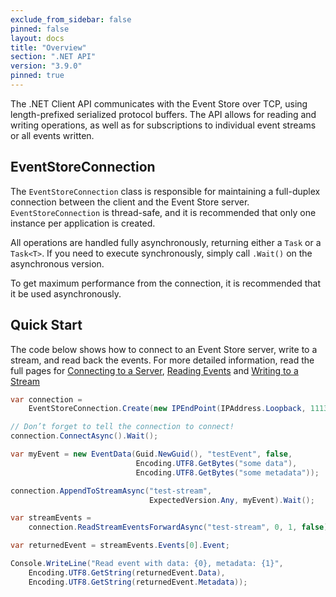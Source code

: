 ```yaml
---
exclude_from_sidebar: false
pinned: false
layout: docs
title: "Overview"
section: ".NET API"
version: "3.9.0"
pinned: true
---
```


The .NET Client API communicates with the Event Store over TCP, using length-prefixed serialized protocol buffers. The API allows for reading and writing operations, as well as for subscriptions to individual event streams or all events written.

## EventStoreConnection

The `EventStoreConnection` class is responsible for maintaining a full-duplex connection between the client and the Event Store server. `EventStoreConnection` is thread-safe, and it is recommended that only one instance per application is created.

All operations are handled fully asynchronously, returning either a `Task` or a `Task<T>`. If you need to execute synchronously, simply call `.Wait()` on the asynchronous version.

<span class="note">
To get maximum performance from the connection, it is recommended that it be used asynchronously.
</span>

## Quick Start

The code below shows how to connect to an Event Store server, write to a stream, and read back the events. For more detailed information, read the full pages for [Connecting to a Server](./connecting-to-a-server), [Reading Events](./reading-events) and [Writing to a Stream](./writing-to-a-stream)

``` csharp
var connection =
    EventStoreConnection.Create(new IPEndPoint(IPAddress.Loopback, 1113));

// Don’t forget to tell the connection to connect!
connection.ConnectAsync().Wait();

var myEvent = new EventData(Guid.NewGuid(), "testEvent", false,
                            Encoding.UTF8.GetBytes("some data"),
                            Encoding.UTF8.GetBytes("some metadata"));

connection.AppendToStreamAsync("test-stream",
                               ExpectedVersion.Any, myEvent).Wait();

var streamEvents =
    connection.ReadStreamEventsForwardAsync("test-stream", 0, 1, false).Result;

var returnedEvent = streamEvents.Events[0].Event;

Console.WriteLine("Read event with data: {0}, metadata: {1}",
    Encoding.UTF8.GetString(returnedEvent.Data),
    Encoding.UTF8.GetString(returnedEvent.Metadata));
```
